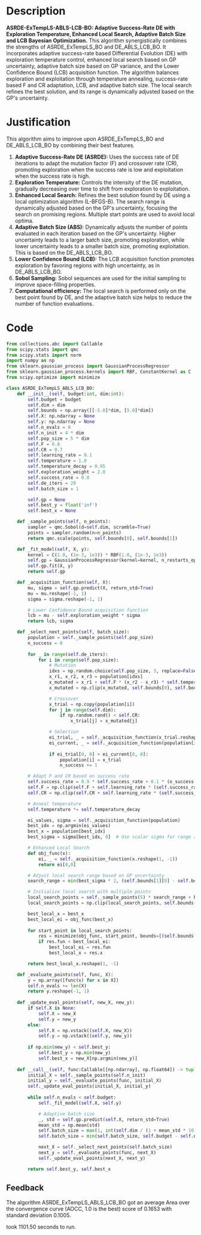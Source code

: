 # Description
**ASRDE-ExTempLS-ABLS-LCB-BO: Adaptive Success-Rate DE with Exploration Temperature, Enhanced Local Search, Adaptive Batch Size and LCB Bayesian Optimization.** This algorithm synergistically combines the strengths of ASRDE_ExTempLS_BO and DE_ABLS_LCB_BO. It incorporates adaptive success-rate based Differential Evolution (DE) with exploration temperature control, enhanced local search based on GP uncertainty, adaptive batch size based on GP variance, and the Lower Confidence Bound (LCB) acquisition function. The algorithm balances exploration and exploitation through temperature annealing, success-rate based F and CR adaptation, LCB, and adaptive batch size. The local search refines the best solution, and its range is dynamically adjusted based on the GP's uncertainty.

# Justification
This algorithm aims to improve upon ASRDE_ExTempLS_BO and DE_ABLS_LCB_BO by combining their best features.
1.  **Adaptive Success-Rate DE (ASRDE):** Uses the success rate of DE iterations to adapt the mutation factor (F) and crossover rate (CR), promoting exploration when the success rate is low and exploitation when the success rate is high.
2.  **Exploration Temperature:** Controls the intensity of the DE mutation, gradually decreasing over time to shift from exploration to exploitation.
3.  **Enhanced Local Search:** Refines the best solution found by DE using a local optimization algorithm (L-BFGS-B). The search range is dynamically adjusted based on the GP's uncertainty, focusing the search on promising regions. Multiple start points are used to avoid local optima.
4.  **Adaptive Batch Size (ABS):** Dynamically adjusts the number of points evaluated in each iteration based on the GP's uncertainty. Higher uncertainty leads to a larger batch size, promoting exploration, while lower uncertainty leads to a smaller batch size, promoting exploitation. This is based on the DE_ABLS_LCB_BO.
5. **Lower Confidence Bound (LCB):** The LCB acquisition function promotes exploration by favoring regions with high uncertainty, as in DE_ABLS_LCB_BO.
6. **Sobol Sampling:** Sobol sequences are used for the initial sampling to improve space-filling properties.
7. **Computational efficiency:** The local search is performed only on the best point found by DE, and the adaptive batch size helps to reduce the number of function evaluations.

# Code
```python
from collections.abc import Callable
from scipy.stats import qmc
from scipy.stats import norm
import numpy as np
from sklearn.gaussian_process import GaussianProcessRegressor
from sklearn.gaussian_process.kernels import RBF, ConstantKernel as C
from scipy.optimize import minimize

class ASRDE_ExTempLS_ABLS_LCB_BO:
    def __init__(self, budget:int, dim:int):
        self.budget = budget
        self.dim = dim
        self.bounds = np.array([[-5.0]*dim, [5.0]*dim])
        self.X: np.ndarray = None
        self.y: np.ndarray = None
        self.n_evals = 0
        self.n_init = 4 * dim
        self.pop_size = 5 * dim
        self.F = 0.8
        self.CR = 0.7
        self.learning_rate = 0.1
        self.temperature = 1.0
        self.temperature_decay = 0.95
        self.exploration_weight = 2.0
        self.success_rate = 0.0
        self.de_iters = 20
        self.batch_size = 1

        self.gp = None
        self.best_y = float('inf')
        self.best_x = None

    def _sample_points(self, n_points):
        sampler = qmc.Sobol(d=self.dim, scramble=True)
        points = sampler.random(n=n_points)
        return qmc.scale(points, self.bounds[0], self.bounds[1])

    def _fit_model(self, X, y):
        kernel = C(1.0, (1e-3, 1e3)) * RBF(1.0, (1e-3, 1e3))
        self.gp = GaussianProcessRegressor(kernel=kernel, n_restarts_optimizer=5)
        self.gp.fit(X, y)
        return self.gp

    def _acquisition_function(self, X):
        mu, sigma = self.gp.predict(X, return_std=True)
        mu = mu.reshape(-1, 1)
        sigma = sigma.reshape(-1, 1)

        # Lower Confidence Bound acquisition function
        lcb = mu - self.exploration_weight * sigma
        return lcb, sigma

    def _select_next_points(self, batch_size):
        population = self._sample_points(self.pop_size)
        n_success = 0
        
        for _ in range(self.de_iters):
            for i in range(self.pop_size):
                # Mutation
                idxs = np.random.choice(self.pop_size, 3, replace=False)
                x_r1, x_r2, x_r3 = population[idxs]
                x_mutated = x_r1 + self.F * (x_r2 - x_r3) * self.temperature
                x_mutated = np.clip(x_mutated, self.bounds[0], self.bounds[1])

                # Crossover
                x_trial = np.copy(population[i])
                for j in range(self.dim):
                    if np.random.rand() < self.CR:
                        x_trial[j] = x_mutated[j]

                # Selection
                ei_trial, _ = self._acquisition_function(x_trial.reshape(1, -1))
                ei_current, _ = self._acquisition_function(population[i].reshape(1, -1))
                
                if ei_trial[0, 0] < ei_current[0, 0]:
                    population[i] = x_trial
                    n_success += 1

        # Adapt F and CR based on success rate
        self.success_rate = 0.9 * self.success_rate + 0.1 * (n_success / self.pop_size)
        self.F = np.clip(self.F + self.learning_rate * (self.success_rate - 0.5), 0.1, 0.9)
        self.CR = np.clip(self.CR + self.learning_rate * (self.success_rate - 0.5), 0.1, 0.9)

        # Anneal temperature
        self.temperature *= self.temperature_decay

        ei_values, sigma = self._acquisition_function(population)
        best_idx = np.argmin(ei_values)
        best_x = population[best_idx]
        best_sigma = sigma[best_idx, 0]  # Use scalar sigma for range adjustment

        # Enhanced Local Search
        def obj_func(x):
            ei, _ = self._acquisition_function(x.reshape(1, -1))
            return ei[0,0]

        # Adjust local search range based on GP uncertainty
        search_range = min(best_sigma * 2, (self.bounds[1][0] - self.bounds[0][0]) / 2) # Limit search range

        # Initialize local search with multiple points
        local_search_points = self._sample_points(5) * search_range + best_x
        local_search_points = np.clip(local_search_points, self.bounds[0], self.bounds[1])

        best_local_x = best_x
        best_local_ei = obj_func(best_x)
        
        for start_point in local_search_points:
            res = minimize(obj_func, start_point, bounds=[(self.bounds[0][i], self.bounds[1][i]) for i in range(self.dim)], method='L-BFGS-B')
            if res.fun < best_local_ei:
                best_local_ei = res.fun
                best_local_x = res.x

        return best_local_x.reshape(1, -1)

    def _evaluate_points(self, func, X):
        y = np.array([func(x) for x in X])
        self.n_evals += len(X)
        return y.reshape(-1, 1)
    
    def _update_eval_points(self, new_X, new_y):
        if self.X is None:
            self.X = new_X
            self.y = new_y
        else:
            self.X = np.vstack((self.X, new_X))
            self.y = np.vstack((self.y, new_y))
            
        if np.min(new_y) < self.best_y:
            self.best_y = np.min(new_y)
            self.best_x = new_X[np.argmin(new_y)]
    
    def __call__(self, func:Callable[[np.ndarray], np.float64]) -> tuple[np.float64, np.array]:
        initial_X = self._sample_points(self.n_init)
        initial_y = self._evaluate_points(func, initial_X)
        self._update_eval_points(initial_X, initial_y)
        
        while self.n_evals < self.budget:
            self._fit_model(self.X, self.y)

            # Adaptive batch size
            _, std = self.gp.predict(self.X, return_std=True)
            mean_std = np.mean(std)
            self.batch_size = max(1, int(self.dim / (1 + mean_std * 10))) # Adjust batch size based on uncertainty
            self.batch_size = min(self.batch_size, self.budget - self.n_evals) # Ensure not exceeding budget

            next_X = self._select_next_points(self.batch_size)
            next_y = self._evaluate_points(func, next_X)
            self._update_eval_points(next_X, next_y)

        return self.best_y, self.best_x
```
## Feedback
 The algorithm ASRDE_ExTempLS_ABLS_LCB_BO got an average Area over the convergence curve (AOCC, 1.0 is the best) score of 0.1653 with standard deviation 0.1005.

took 1101.50 seconds to run.